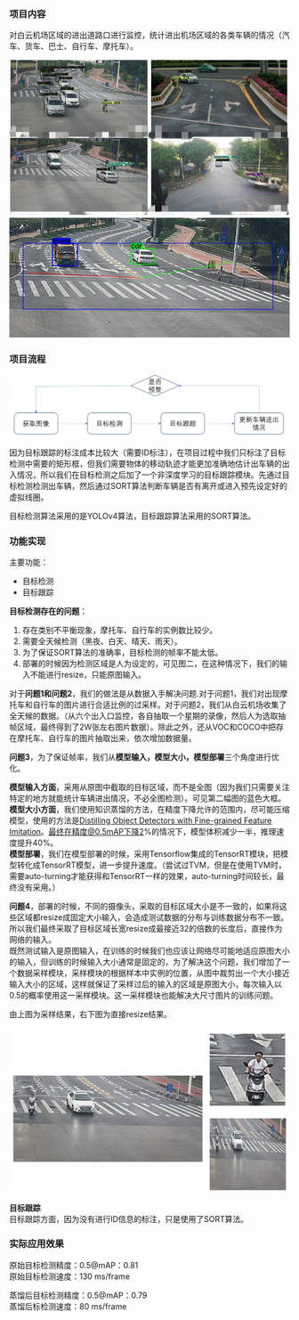 
### 项目内容  

对白云机场区域的进出道路口进行监控，统计进出机场区域的各类车辆的情况（汽车、货车、巴士、自行车、摩托车）。    

![可视化结果1](./images/白云机场道路情况监控/可视化结果1.jpg)  
![可视化结果2](./images/白云机场道路情况监控/可视化结果2.jpg)  


### 项目流程  

![流程](./images/白云机场道路情况监控/流程.jpg)  

因为目标跟踪的标注成本比较大（需要ID标注），在项目过程中我们只标注了目标检测中需要的矩形框，但我们需要物体的移动轨迹才能更加准确地估计出车辆的出入情况，所以我们在目标检测之后加了一个非深度学习的目标跟踪模块。先通过目标检测检测出车辆，然后通过SORT算法判断车辆是否有离开或进入预先设定好的虚拟线圈。  

目标检测算法采用的是YOLOv4算法，目标跟踪算法采用的SORT算法。  

### 功能实现  

主要功能：

* 目标检测
* 目标跟踪

**目标检测存在的问题**：  
1. 存在类别不平衡现象，摩托车、自行车的实例数比较少。  
2. 需要全天候检测（黑夜、白天、晴天、雨天）。  
3. 为了保证SORT算法的准确率，目标检测的帧率不能太低。  
4. 部署的时候因为检测区域是人为设定的，可见图二，在这种情况下，我们的输入不能进行resize，只能原图输入。  

对于**问题1和问题2**，我们的做法是从数据入手解决问题.对于问题1，我们对出现摩托车和自行车的图片进行合适比例的过采样。对于问题2，我们从白云机场收集了全天候的数据。（从六个出入口监控，各自抽取一个星期的录像，然后人为选取抽帧区域，最终得到了2W张左右图片数据）。除此之外，还从VOC和COCO中把存在摩托车、自行车的图片抽取出来，依次增加数据量。  

**问题3**，为了保证帧率，我们从**模型输入，模型大小，模型部署**三个角度进行优化。  

**模型输入方面**，采用从原图中截取的目标区域，而不是全图（因为我们只需要关注特定的地方就能统计车辆进出情况，不必全图检测）。可见第二幅图的蓝色大框。  
**模型大小方面**，我们使用知识蒸馏的方法，在精度下降允许的范围内，尽可能压缩模型，使用的方法是[Distilling Object Detectors with Fine-grained Feature Imitation](https://openaccess.thecvf.com/content_CVPR_2019/papers/Wang_Distilling_Object_Detectors_With_Fine-Grained_Feature_Imitation_CVPR_2019_paper.pdf)。最终在精度@0.5mAP下降2%的情况下，模型体积减少一半，推理速度提升40%。  
**模型部署**，我们在模型部署的时候，采用Tensorflow集成的TensorRT模块，把模型转化成TensorRT模型，进一步提升速度。（尝试过TVM，但是在使用TVM时，需要auto-turning才能获得和TensorRT一样的效果，auto-turning时间较长，最终没有采用。）  

**问题4**，部署的时候，不同的摄像头，采取的目标区域大小是不一致的，如果将这些区域都resize成固定大小输入，会造成测试数据的分布与训练数据分布不一致。所以我们最终采取了目标区域长宽resize成最接近32的倍数的长度后，直接作为网络的输入。  
既然测试输入是原图输入，在训练的时候我们也应该让网络尽可能地适应原图大小的输入，但训练的时候输入大小通常是固定的，为了解决这个问题，我们增加了一个数据采样模块，采样模块的根据样本中实例的位置，从图中裁剪出一个大小接近输入大小的区域，这样就保证了采样过后的输入的区域是原图大小，每次输入以0.5的概率使用这一采样模块。这一采样模块也能解决大尺寸图片的训练问题。  

由上图为采样结果，右下图为直接resize结果。  

![采样](./images/白云机场道路情况监控/采样.jpg)  

**目标跟踪**  
目标跟踪方面，因为没有进行ID信息的标注，只是使用了SORT算法。  

### 实际应用效果  

原始目标检测精度：0.5@mAP：0.81  
原始目标检测速度：130 ms/frame  

蒸馏后目标检测精度：0.5@mAP：0.79  
蒸馏后标检测速度：80 ms/frame  

